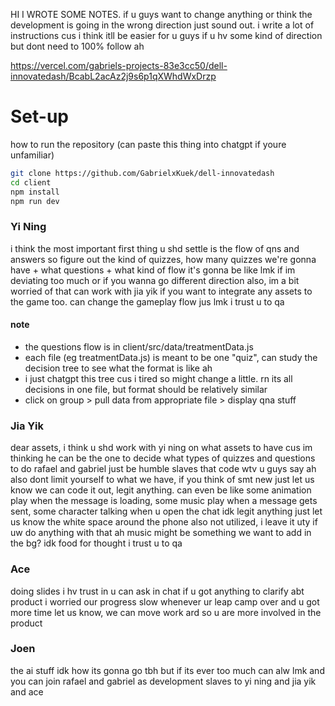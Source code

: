 HI I WROTE SOME NOTES. if u guys want to change anything or think the development is going in the wrong direction just sound out. i write a lot of instructions cus i think itll be easier for u guys if u hv some kind of direction but dont need to 100% follow ah

https://vercel.com/gabriels-projects-83e3cc50/dell-innovatedash/BcabL2acAz2j9s6p1qXWhdWxDrzp

# Set-up
how to run the repository (can paste this thing into chatgpt if youre unfamiliar)
<using vscode>
```bash
git clone https://github.com/GabrielxKuek/dell-innovatedash
cd client
npm install
npm run dev
```

### Yi Ning
i think the most important first thing u shd settle is the flow of qns and answers
so figure out the kind of quizzes, how many quizzes we're gonna have + what questions + what kind of flow it's gonna be like
lmk if im deviating too much or if you wanna go different direction also, im a bit worried of that
can work with jia yik if you want to integrate any assets to the game too. can change the gameplay flow jus lmk
i trust u to qa

#### note
- the questions flow is in client/src/data/treatmentData.js
- each file (eg treatmentData.js) is meant to be one "quiz", can study the decision tree to see what the format is like ah
- i just chatgpt this tree cus i tired so might change a little. rn its all decisions in one file, but format should be relatively similar
- click on group > pull data from appropriate file > display qna stuff

### Jia Yik
dear assets, i think u shd work with yi ning on what assets to have cus im thinking he can be the one to decide what types of quizzes and questions to do
rafael and gabriel just be humble slaves that code wtv u guys say ah
also dont limit yourself to what we have, if you think of smt new just let us know we can code it out, legit anything. can even be like some animation play when the message is loading, some music play when a message gets sent, some character talking when u open the chat idk legit anything just let us know
the white space around the phone also not utilized, i leave it uty if uw do anything with that ah
music might be something we want to add in the bg? idk food for thought
i trust u to qa

### Ace
doing slides i hv trust in u can ask in chat if u got anything to clarify abt product i worried our progress slow
whenever ur leap camp over and u got more time let us know, we can move work ard so u are more involved in the product

### Joen
the ai stuff idk how its gonna go tbh but if its ever too much can alw lmk and you can join rafael and gabriel as development slaves to yi ning and jia yik and ace